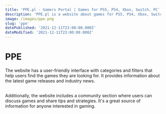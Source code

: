 ```yaml
---
title: 'PPE.pl - Gamers Portal | Games for PS5, PS4, Xbox, Switch, PC'
description: 'PPE.pl is a website about games for PS5, PS4, Xbox, Switch, and PC. Here, you will find reviews, playtests, previews, guides, galleries, gameplay videos, a game encyclopedia, and much more.'
image: /images/ppe.png
slug: 'ppe'
datePublished: '2021-12-11T23:00:00.000Z'
dateModified: '2021-12-11T23:00:00.000Z'
---
```


# PPE

The website has a user-friendly interface with categories and filters that help users find the games they are looking for. It provides information about the latest game releases and industry news.

\
Additionally, the website includes a community section where users can discuss games and share tips and strategies. It's a great source of information for anyone interested in gaming.
